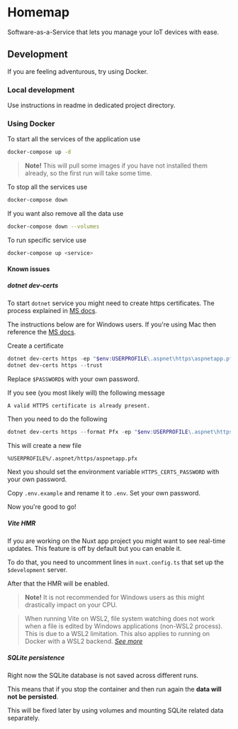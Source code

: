 # Homemap
Software-as-a-Service that lets you manage your IoT devices with ease.

## Development
If you are feeling adventurous, try using Docker.

### Local development
Use instructions in readme in dedicated project directory.

### Using Docker
To start all the services of the application use
```bash
docker-compose up -d
```

> **Note!** This will pull some images if you have not installed them already, so the first run will take some time.

To stop all the services use
```bash
docker-compose down
```

If you want also remove all the data use
```bash
docker-compose down --volumes
```

To run specific service use
```bash
docker-compose up <service>
```

#### Known issues
##### dotnet dev-certs
To start `dotnet` service you might need to create https certificates. The process explained in [MS docs](https://learn.microsoft.com/en-us/aspnet/core/security/docker-compose-https?view=aspnetcore-8.0#starting-a-container-with-https-support-using-docker-compose).

The instructions below are for Windows users. If you're using Mac then reference the [MS docs](https://learn.microsoft.com/en-us/aspnet/core/security/docker-compose-https?view=aspnetcore-8.0#starting-a-container-with-https-support-using-docker-compose).

Create a certificate
```powershell
dotnet dev-certs https -ep "$env:USERPROFILE\.aspnet\https\aspnetapp.pfx"  -p $PASSWORD$
dotnet dev-certs https --trust
```

Replace `$PASSWORD$` with your own password.

If you see (you most likely will) the following message
```
A valid HTTPS certificate is already present.
```

Then you need to do the following
```powershell
dotnet dev-certs https --format Pfx -ep "$env:USERPROFILE\.aspnet\https\aspnetapp.pfx" -p $PASSWORD$
```

This will create a new file
```
%USERPROFILE%/.aspnet/https/aspnetapp.pfx
```

Next you should set the environment variable `HTTPS_CERTS_PASSWORD` with your own password.

Copy `.env.example` and rename it to `.env`. Set your own password.

Now you're good to go!

##### Vite HMR
If you are working on the Nuxt app project you might want to see real-time updates. This feature is off by default but you can enable it.

To do that, you need to uncomment lines in `nuxt.config.ts` that set up the `$development` server.

After that the HMR will be enabled.

> **Note!** It is not recommended for Windows users as this might drastically impact on your CPU.

> When running Vite on WSL2, file system watching does not work when a file is edited by Windows applications (non-WSL2 process). This is due to a WSL2 limitation. This also applies to running on Docker with a WSL2 backend. _[See more](https://vite.dev/config/server-options#server-watch)_

##### SQLite persistence
Right now the SQLite database is not saved across different runs. 

This means that if you stop the container and then run again the **data will not be persisted**.

This will be fixed later by using volumes and mounting SQLite related data separately.
